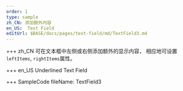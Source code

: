 ```yaml
--- 
order: 1
type: sample
zh_CN: 添加额外内容
en_US:  Text Field 
editUrl: $BASE/docs/pages/text-field/md/TextField3.md
---
```


+++ zh_CN
可在文本框中左侧或右侧添加额外的显示内容， 相应地可设置<Code>leftItems</Code>, <Code>rightItems</Code>属性。

+++ en_US
Underlined Text Field

+++ SampleCode
fileName: TextField3
